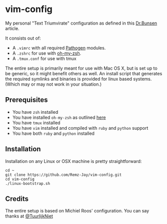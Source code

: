 vim-config
==========

My personal "Text Triumvirate" configuration as defined in this [Dr.Bunsen](http://www.drbunsen.org/the-text-triumvirate/) article.

It consists out of:
* A `.vimrc` with all required [Pathogen](https://github.com/tpope/vim-pathogen) modules. 
* A `.zshrc` for use with [oh-my-zsh](https://github.com/robbyrussell/oh-my-zsh).
* A `.tmux.conf` for use with tmux

The entire setup is primarily meant for use with Mac OS X, but is set up to be generic, so it might benefit others as well.
An install script that generates the required symlinks and binaries is provided
for linux based systems. (Which may or may not work in your situation.)

## Prerequisites
* You have `zsh` installed
* You have installed `oh-my-zsh` as outlined [here](https://github.com/robbyrussell/oh-my-zsh)
* You have `tmux` installed
* You have `vim` installed and compiled with `ruby` and `python` support
* You have both `ruby` and `python` installed

## Installation
Installation on any Linux or OSX machine is pretty straightforward:
```
cd ~
git clone https://github.com/Remz-Jay/vim-config.git
cd vim-config
./linux-bootstrap.sh
```
## Credits 

The entire setup is based on Michiel Roos' configuration. You can say thanks at [@TuurlijkNiet][1]

[1]: https://twitter.com/TuurlijkNiet       "Twitter"

